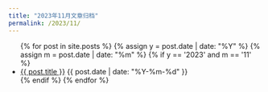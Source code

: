 ```yaml
---
title: "2023年11月文章归档"
permalink: /2023/11/
---
```


<ul>
{% for post in site.posts %}
  {% assign y = post.date | date: "%Y" %}
  {% assign m = post.date | date: "%m" %}
  {% if y == '2023' and m == '11' %}
  <li>
    <a href="{{ post.url }}">{{ post.title }}</a>
    <span>{{ post.date | date: "%Y-%m-%d" }}</span>
  </li>
  {% endif %}
{% endfor %}
</ul>
